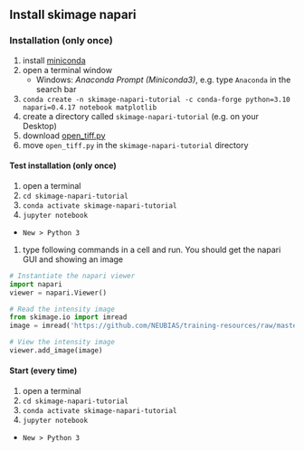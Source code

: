 ## Install skimage napari

### Installation (only once)

1. install [miniconda](https://docs.conda.io/en/latest/miniconda.html)
1. open a terminal window
	* Windows: *Anaconda Prompt (Miniconda3)*, e.g. type `Anaconda` in the search bar
1. `conda create -n skimage-napari-tutorial -c conda-forge python=3.10 napari=0.4.17 notebook matplotlib`
1. create a directory called `skimage-napari-tutorial` (e.g. on your Desktop)
1. download [open_tiff.py](https://neubias.github.io/training-resources/functions/open_tiff.py)
1. move `open_tiff.py` in the `skimage-napari-tutorial` directory

#### Test installation (only once)
1. open a terminal
1. `cd skimage-napari-tutorial`
1. `conda activate skimage-napari-tutorial`
1. `jupyter notebook`
  - `New > Python 3`
1. type following commands in a cell and run. You should get the napari GUI and showing an image

``` python
# Instantiate the napari viewer
import napari
viewer = napari.Viewer()

# Read the intensity image
from skimage.io import imread
image = imread('https://github.com/NEUBIAS/training-resources/raw/master/image_data/xy_8bit__two_cells.tif')

# View the intensity image
viewer.add_image(image)
```


#### Start (every time)

1. open a terminal
1. `cd skimage-napari-tutorial`
1. `conda activate skimage-napari-tutorial`
1. `jupyter notebook`
  - `New > Python 3`
